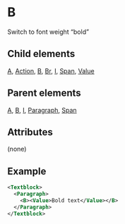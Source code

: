 # B



Switch to font weight “bold”



##  Child elements

[A](../a.md), [Action](../action.md), [B](../b.md), [Br](../br.md), [I](../i.md), [Span](../span.md), [Value](../value.md)

##  Parent elements

[A](../a.md), [B](../b.md), [I](../i.md), [Paragraph](../paragraph.md), [Span](../span.md)


## Attributes
(none)

## Example

```xml
<Textblock>
  <Paragraph>
    <B><Value>Bold text</Value></B>
  </Paragraph>
</Textblock>

```





